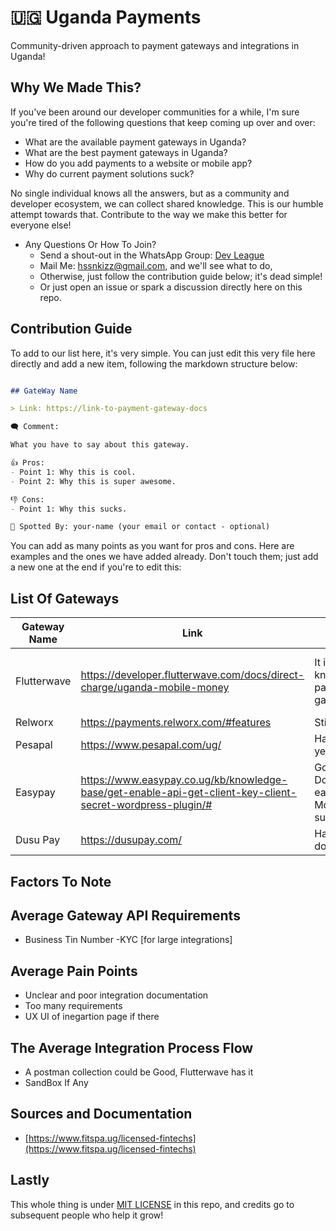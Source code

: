 # 🇺🇬 Uganda Payments

Community-driven approach to payment gateways and integrations in Uganda!

## Why We Made This?

If you've been around our developer communities for a while, I'm sure you're tired of the following questions that keep coming up over and over:

- What are the available payment gateways in Uganda?
- What are the best payment gateways in Uganda?
- How do you add payments to a website or mobile app?
- Why do current payment solutions suck?

No single individual knows all the answers, but as a community and developer ecosystem, we can collect shared knowledge. This is our humble attempt towards that. Contribute to the way we make this better for everyone else!

- Any Questions Or How To Join?
  - Send a shout-out in the WhatsApp Group: [Dev League](https://chat.whatsapp.com/FlFh7H9rcLV0D4rJLtgpJR)
  - Mail Me: <hssnkizz@gmail.com>, and we'll see what to do,
  - Otherwise, just follow the contribution guide below; it's dead simple!
  - Or just open an issue or spark a discussion directly here on this repo.

## Contribution Guide

To add to our list here, it's very simple. You can just edit this very file here directly and add a new item, following the markdown structure below:

```markdown

## GateWay Name

> Link: https://link-to-payment-gateway-docs

🗨️ Comment:

What you have to say about this gateway.

👍 Pros:
- Point 1: Why this is cool.
- Point 2: Why this is super awesome.

👎 Cons:
- Point 1: Why this sucks.

👏 Spotted By: your-name (your email or contact - optional)

```

You can add as many points as you want for pros and cons. Here are examples and the ones we have added already. Don't touch them; just add a new one at the end if you're to edit this:

## List Of Gateways 

| Gateway Name | Link | Comment | Pros | Cons | Spotted By |
|--------------|------|---------|------|------|------------|
| Flutterwave | <https://developer.flutterwave.com/docs/direct-charge/uganda-mobile-money> | It is the most known payment gateway. | - Easy to integrate - Clear Docs | - Pop redirect on OTP | Kizz (<hssnkizz@gmail.com>) |
| Relworx | <https://payments.relworx.com/#features> | Still testing. | -- | -- | Bronson |
| Pesapal | <https://www.pesapal.com/ug/> | Haven’t used it yet. | -- | -- | Bronson |
| Easypay | <https://www.easypay.co.ug/kb/knowledge-base/get-enable-api-get-client-key-client-secret-wordpress-plugin/#> | Good Documentation, easy setup, Mobile app for supoort| -- | -- | Jeremy Ma, OlisehGenesis |
| Dusu Pay | <https://dusupay.com/> | Has good documentation. | -- | -- | Kizz |



## Factors To Note 

## Average Gateway API Requirements

- Business Tin Number
-KYC [for large integrations]

## Average Pain Points

- Unclear and poor integration documentation
- Too many requirements
- UX UI of inegartion page if there

## The Average Integration Process Flow

- A postman collection could be Good, Flutterwave has it
- SandBox If Any

## Sources and Documentation

- [https://www.fitspa.ug/licensed-fintechs](https://www.fitspa.ug/licensed-fintechs)

## Lastly

This whole thing is under [MIT LICENSE](./LICENSE) in this repo, and credits go to subsequent people who help it grow!

```
